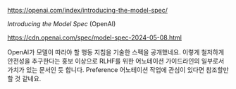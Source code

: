 https://openai.com/index/introducing-the-model-spec/

*Introducing the Model Spec* (OpenAI)

https://cdn.openai.com/spec/model-spec-2024-05-08.html

OpenAI가 모델이 따라야 할 행동 지침을 기술한 스펙을 공개했네요. 이렇게 철저하게 안전성을 추구한다는 홍보 이상으로 RLHF를 위한 어노테이션 가이드라인의 일부로서 가치가 있는 문서인 듯 합니다. Preference 어노테이션 작업에 관심이 있다면 참조할만할 것 같네요.